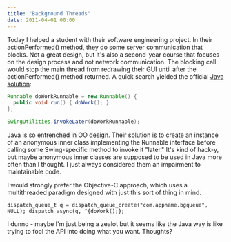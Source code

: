 ```yaml
---
title: "Background Threads"
date: 2011-04-01 00:00
---
```


Today I helped a student with their software engineering project. In their actionPerformed() method, they do some server communication that blocks. Not a great design, but it's also a second-year course that focuses on the design process and not network communication. The blocking call would stop the main thread from redrawing their GUI until after the actionPerformed() method returned. A quick search yielded the official [Java solution](http://java.sun.com/products/jfc/tsc/articles/threads/threads1.html):

```java
Runnable doWorkRunnable = new Runnable() {
  public void run() { doWork(); }
};

SwingUtilities.invokeLater(doWorkRunnable);
```

Java is so entrenched in OO design. Their solution is to create an instance of an&nbsp;anonymous&nbsp;inner class implementing the Runnable interface before calling some Swing-specific method to invoke it "later." It's kind of hack-y, but maybe anonymous inner classes are supposed to be used in Java more often than I thought. I just always considered them an impairment to maintainable code.

I would strongly prefer the Objective-C approach, which uses a multithreaded paradigm designed with just this sort of thing in mind.

`dispatch_queue_t q = dispatch_queue_create("com.appname.bgqueue", NULL);
dispatch_async(q, ^{doWork();};`

I dunno - maybe I'm just being a zealot but it seems like the Java way is like trying to fool the API into doing what you want. Thoughts?

<!-- more -->
